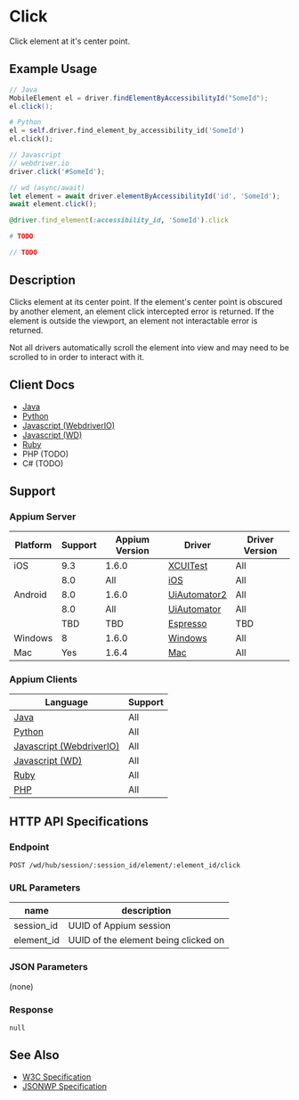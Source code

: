 # Click

Click element at it's center point.

## Example Usage

```java
// Java
MobileElement el = driver.findElementByAccessibilityId("SomeId");
el.click();
```
```python
# Python 
el = self.driver.find_element_by_accessibility_id('SomeId')
el.click();
```
```javascript
// Javascript
// webdriver.io
driver.click('#SomeId');

// wd (async/await)
let element = await driver.elementByAccessibilityId('id', 'SomeId');
await element.click();
```
```ruby
@driver.find_element(:accessibility_id, 'SomeId').click
```
```php
# TODO
```
```csharp
// TODO
```

## Description

Clicks element at its center point. If the element's center point is obscured by another element, an element click intercepted error is returned. If the element is outside the viewport, an element not interactable error is returned.

Not all drivers automatically scroll the element into view and may need to be scrolled to in order to interact with it.

## Client Docs

* [Java](https://seleniumhq.github.io/selenium/docs/api/java/org/openqa/selenium/WebElement.html#click--)
* [Python](http://selenium-python.readthedocs.io/api.html#selenium.webdriver.remote.webelement.WebElement.click)
* [Javascript (WebdriverIO)](http://webdriver.io/api/action/click.html)
* [Javascript (WD)](https://github.com/admc/wd/blob/master/lib/commands.js#L1672)
* [Ruby](http://www.rubydoc.info/gems/selenium-webdriver/Selenium/WebDriver/Element#click-instance_method)
* PHP (TODO)
* C# (TODO)

## Support

### Appium Server

|Platform|Support|Appium Version|Driver|Driver Version|
|--------|----------------|------|--------------|--------------|
|iOS|9.3| 1.6.0 |[XCUITest](/docs/en/drivers/ios-xcuitest.md)|All|
| |8.0| All |[iOS](/docs/en/drivers/ios-xcuitest.md)| All |
|Android|8.0| 1.6.0 | [UiAutomator2](/docs/en/drivers/android-uiautomator2.md)|All|
| |8.0| All| [UiAutomator](/docs/en/drivers/android-uiautomator.md)|All|
| | TBD | TBD |[Espresso](/docs/en/drivers/android-espresso.md)|TBD
|Windows| 8 | 1.6.0 |[Windows](/docs/en/drivers/windows.md)|All|
|Mac|Yes|1.6.4|[Mac](/docs/en/drivers/mac.md)|All|

### Appium Clients 

|Language|Support|
|--------|-------|
|[Java](https://github.com/appium/java-client/releases/latest)|All|
|[Python](https://github.com/appium/python-client)|All|
|[Javascript (WebdriverIO)](http://webdriver.io/index.html)|All|
|[Javascript (WD)](https://github.com/admc/wd/releases)|All|
|[Ruby](https://github.com/appium/ruby_lib/releases/latest)|All|
|[PHP](https://github.com/appium/php-client/releases/latest)|All|

## HTTP API Specifications

### Endpoint

`POST /wd/hub/session/:session_id/element/:element_id/click`

### URL Parameters

|name|description|
|----|-----------|
|session_id|UUID of Appium session|
|element_id|UUID of the element being clicked on|

### JSON Parameters

(none)

### Response

`null`

## See Also

* [W3C Specification](https://www.w3.org/TR/webdriver/#element-click)
* [JSONWP Specification](https://github.com/SeleniumHQ/selenium/wiki/JsonWireProtocol#sessionsessionidelementidclick)